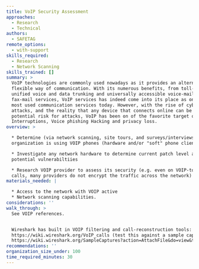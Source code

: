 ```yaml
---
title: VoIP Security Assessment
approaches:
  - Research
  - Technical
authors:
  - SAFETAG
remote_options:
  - with-support
skills_required:
  - Research
  - Network Scanning
skills_trained: []
summary: >
  VoIP technologies are commonly used nowadays as it provides an alternate
  flexible way of communication. With its numerous benefits, from toll-bypass,
  unified voice and data trunking and universally accessible voice-mail and
  fax-mail services, VoIP services has indeed come into its place as one of the
  most used communication services today. However, with the rise of cyber
  attacks, and the reality that any device that connects online can be a
  potential risk for attacks, VoIP has been on of the favorite target of spam,
  Interruptions, Voice phishing Hacking and privacy loss.
overview: >

  * Determine (via network scanning, site tours, and surveys/interviews) if the
  organization is using VOIP phones (hardware and/or "soft" phone clients)

  * Investigate any network hardware to determine current patch level and
  potential vulnerabiltiies

  * Research VOIP provider to assess its security (e.g. even on VOIP-to-VOIP
  calls, many providers do not encrypt the traffic across the network)
materials_needed: |

  * Access to the network with VOIP active
  * Network scanning capabilities.
considerations: ''
walk_through: >
  See VOIP references.


  Wireshark has built in VOIP filtering and call-reconstruction tools:
  https://wiki.wireshark.org/VoIP_calls (test this against a sample capture:
  https://wiki.wireshark.org/SampleCaptures?action=AttachFile&do=view&target=rtp_example.raw.gz)
recommendations: ''
organization_size_under: 100
time_required_minutes: 30
---
```


